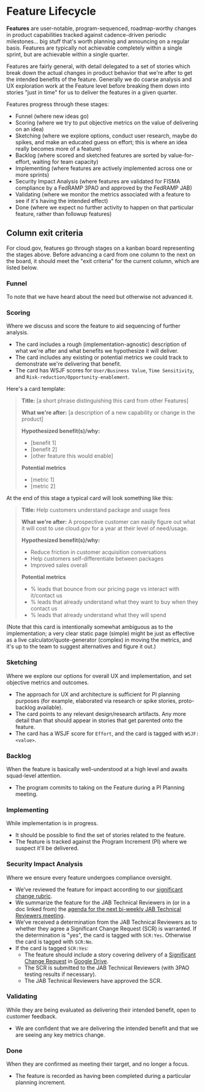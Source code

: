 # Feature Lifecycle

**Features** are user-notable, program-sequenced, roadmap-worthy changes in product capabilities tracked against cadence-driven periodic milestones... big stuff that's worth planning and announcing on a regular basis. Features are typically not achievable completely within a single sprint, but are achievable within a single quarter.

Features are fairly general, with detail delegated to a set of stories which break down the actual changes in product behavior that we're after to get the intended benefits of the feature. Generally we do coarse analysis and UX exploration work at the Feature level before breaking them down into stories "just in time" for us to deliver the features in a given quarter.

Features progress through these stages:

- Funnel (where new ideas go)
- Scoring (where we try to put objective metrics on the value of delivering on an idea)
- Sketching (where we explore options, conduct user research, maybe do spikes, and make an educated guess on effort; this is where an idea really becomes more of a feature)
- Backlog (where scored and sketched features are sorted by value-for-effort, waiting for team capacity)
- Implementing (where features are actively implemented across one or more sprints)
- Security Impact Analysis (where features are validated for FISMA compliance by a FedRAMP 3PAO and approved by the FedRAMP JAB)
- Validating (where we monitor the metrics associated with a feature to see if it's having the intended effect)
- Done (where we expect no further activity to happen on that particular feature, rather than followup features)

## Column exit criteria
For cloud.gov, features go through stages on a kanban board representing the stages above. Before advancing a card from one column to the next on the board, it should meet the "exit criteria" for the current column, which are listed below.

### Funnel
To note that we have heard about the need but otherwise not advanced it.
### Scoring
Where we discuss and score the feature to aid sequencing of further analysis.
- The card includes a rough (implementation-agnostic) description of what we're after and what benefits we hypothesize it will deliver.
- The card includes any existing or potential metrics we could track to demonstrate we're delivering that benefit.
- The card has WSJF scores for `User/Business Value`, `Time Sensitivity`, and `Risk-reduction/Opportunity-enablement`.

Here's a card template:

> **Title:** [a short phrase distinguishing this card from other Features]
> 
> **What we're after:** [a description of a new capability or change in the product]
> 
> **Hypothesized benefit(s)/why:**
> * [benefit 1]
> * [benefit 2]
> * [other feature this would enable]
> 
> 
> **Potential metrics**
> * [metric 1]
> * [metric 2]
  
At the end of this stage a typical card will look something like this:

> **Title:** Help customers understand package and usage fees
> 
> **What we're after:** A prospective customer can easily figure out what it will cost to use cloud.gov for a year at their level of need/usage.
> 
> **Hypothesized benefit(s)/why:**
> * Reduce friction in customer acquisition conversations
> * Help customers self-differentiate between packages
> * Improved sales overall
> 
> **Potential metrics**
> * % leads that bounce from our pricing page vs interact with it/contact us
> * % leads that already understand what they want to buy when they contact us
> * % leads that already understand what they will spend

(Note that this card is intentionally somewhat ambiguous as to the implementation; a very clear static page (simple) might be just as effective as a live calculator/quote-generator (complex) in moving the metrics, and it's up to the team to suggest alternatives and figure it out.)

### Sketching
Where we explore our options for overall UX and implementation, and set objective metrics and outcomes.
- The approach for UX and architecture is sufficient for PI planning purposes (for example, elaborated via research or spike stories, proto-backlog available).
- The card points to any relevant design/research artifacts. Any more detail than that should appear in stories that get parented onto the feature.
- The card has a WSJF score for `Effort`, and the card is tagged with `WSJF:<value>`.
### Backlog
When the feature is basically well-understood at a high level and awaits squad-level attention.
- The program commits to taking on the Feature during a PI Planning meeting.
### Implementing
While implementation is in progress.
- It should be possible to find the set of stories related to the feature.
- The feature is tracked against the Program Increment (PI) where we suspect it'll be delivered.
### Security Impact Analysis
Where we ensure every feature undergoes compliance oversight.
- We've reviewed the feature for impact according to our [significant change rubric](https://cloud.gov/docs/ops/continuous-monitoring/#appendix-significant-change-rubric).
- We summarize the feature for the JAB Technical Reviewers in (or in a doc linked from) the [agenda for the next bi-weekly JAB Technical Reviewers meeting](https://docs.google.com/document/d/1jGddQkjkQ6e9B0UTq9hfQqHe0btAbTeBGL_DxkozAcg/edit#).
- We've received a determination from the JAB Technical Reviewers as to whether they agree a Significant Change Request (SCR) is warranted. If the determination is "yes", the card is tagged with `SCR:Yes`. Otherwise the card is tagged with `SCR:No`.
- If the card is tagged `SCR:Yes`:
  - The feature should include a story covering delivery of a [Significant Change Request](https://docs.google.com/a/gsa.gov/document/d/16GaDO1xnHrqEEetbonNpo4P10LlGoDHR-jedqBo1yB8/edit?usp=drive_web) in [Google Drive](https://drive.google.com/drive/folders/0B1cewEqKcWCbU1lSUXhEVUNZWUU).
  - The SCR is submitted to the JAB Technical Reviewers (with 3PAO testing results if necessary).
  - The JAB Technical Reviewers have approved the SCR.
### Validating
While they are being evaluated as delivering their intended benefit, open to customer feedback.
- We are confident that we are delivering the intended benefit and that we are seeing any key metrics change.
### Done
When they are confirmed as meeting their target, and no longer a focus.
- The feature is recorded as having been completed during a particular planning increment.
